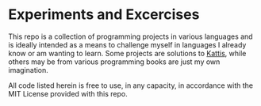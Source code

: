 # Experiments and Excercises
This repo is a collection of programming projects in various languages and  is ideally intended as a means to challenge myself in languages I already know or am wanting to learn. Some projects are solutions to [Kattis](https://open.kattis.com), while others may be from various programming books are just my own imagination.

All code listed herein is free to use, in any capacity, in accordance with the MIT License provided with this repo.

